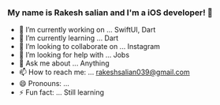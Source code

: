 ### My name is Rakesh salian and I'm a iOS developer! 👋



- 🔭 I’m currently working on ... SwiftUI, Dart
- 🌱 I’m currently learning ... Dart
- 👯 I’m looking to collaborate on ... Instagram
- 🤔 I’m looking for help with ... Jobs
- 💬 Ask me about ... Anything
- 📫 How to reach me: ... rakeshsalian039@gmail.com
- 😄 Pronouns: ...
- ⚡ Fun fact: ... Still learning

